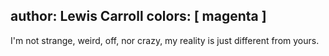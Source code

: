 author: Lewis Carroll
colors: [ magenta ]
---
I'm not strange, weird, off, nor crazy,
my reality is just different from yours.
